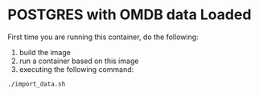 # POSTGRES with OMDB data Loaded

First time you are running this container, do the following:
1. build the image
2. run a container based on this image
3. executing the following command:
```sh
./import_data.sh
```
